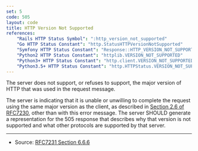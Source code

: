 ```yaml
---
set: 5
code: 505
layout: code
title: HTTP Version Not Supported
references:
    "Rails HTTP Status Symbol": ":http_version_not_supported"
    "Go HTTP Status Constant": "http.StatusHTTPVersionNotSupported"
    "Symfony HTTP Status Constant": "Response::HTTP_VERSION_NOT_SUPPORTED"
    "Python2 HTTP Status Constant": "httplib.VERSION_NOT_SUPPORTED"
    "Python3+ HTTP Status Constant": "http.client.VERSION_NOT_SUPPORTED"
    "Python3.5+ HTTP Status Constant": "http.HTTPStatus.VERSION_NOT_SUPPORTED"
---
```


The server does not support, or refuses to support, the major version of
HTTP that was used in the request message.

The server is indicating that it is unable or unwilling to complete the
request using the same major version as the client, as described in
[Section 2.6 of RFC7230][2], other than with this error message. The
server SHOULD generate a representation for the 505 response that
describes why that version is not supported and what other protocols are
supported by that server.

---

* Source: [RFC7231 Section 6.6.6][1]

[1]: <http://tools.ietf.org/html/rfc7231#section-6.6.6>
[2]: <http://tools.ietf.org/html/rfc7230#section-2.6>
